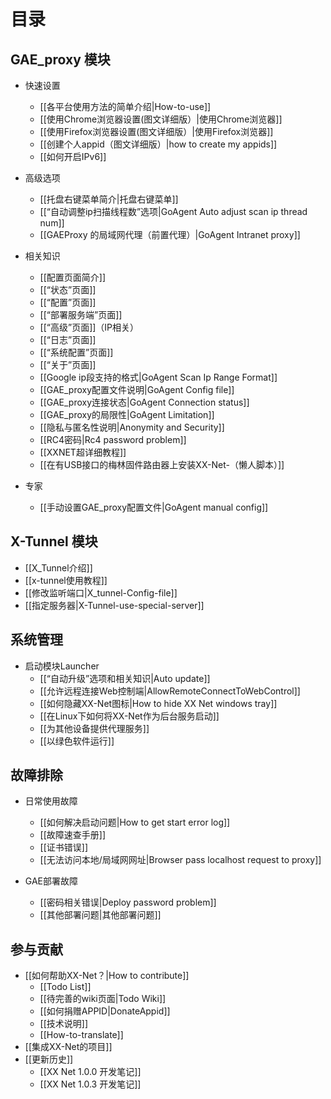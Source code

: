 # 目录
## GAE_proxy 模块
- 快速设置
    - [[各平台使用方法的简单介绍|How-to-use]]<br>
    - [[使用Chrome浏览器设置(图文详细版）|使用Chrome浏览器]]<br>
    - [[使用Firefox浏览器设置(图文详细版）|使用Firefox浏览器]]<br>
    - [[创建个人appid（图文详细版）|how to create my appids]]<br>
    - [[如何开启IPv6]]<br>

- 高级选项
    - [[托盘右键菜单简介|托盘右键菜单]]<br>
    - [[“自动调整ip扫描线程数”选项|GoAgent Auto adjust scan ip thread num]]<br>
    - [[GAEProxy 的局域网代理（前置代理）|GoAgent Intranet proxy]]<br>


- 相关知识
    - [[配置页面简介]]<br>
    - [[“状态”页面]]<br>
    - [[“配置”页面]]<br>
    - [[“部署服务端”页面]]<br>
    - [[“高级”页面]]（IP相关）<br>
    - [[“日志”页面]]<br>
    - [[“系统配置”页面]]<br>
    - [[“关于”页面]]<br>
    - [[Google ip段支持的格式|GoAgent Scan Ip Range Format]]<br>
    - [[GAE_proxy配置文件说明|GoAgent Config file]]<br>
    - [[GAE_proxy连接状态|GoAgent Connection status]]<br>
    - [[GAE_proxy的局限性|GoAgent Limitation]]<br>
    - [[隐私与匿名性说明|Anonymity and Security]]<br>
    - [[RC4密码|Rc4 password problem]]<br>
    - [[XXNET超详细教程]]<br>
    - [[在有USB接口的梅林固件路由器上安装XX-Net-（懒人脚本）]]<br>
- 专家
    - [[手动设置GAE_proxy配置文件|GoAgent manual config]]<br>



## X-Tunnel 模块
   - [[X_Tunnel介绍]]
   - [[x-tunnel使用教程]]   
   - [[修改监听端口|X_tunnel-Config-file]]
   - [[指定服务器|X-Tunnel-use-special-server]]


## 系统管理
   - 启动模块Launcher
       - [[“自动升级”选项和相关知识|Auto update]]<br>
       - [[允许远程连接Web控制端|AllowRemoteConnectToWebControl]]<br>
       - [[如何隐藏XX-Net图标|How to hide XX Net windows tray]]<br>
       - [[在Linux下如何将XX-Net作为后台服务启动]]<br>
       - [[为其他设备提供代理服务]]<br>
       - [[以绿色软件运行]]<br>

 
## 故障排除
- 日常使用故障
    - [[如何解决启动问题|How to get start error log]]<br>
    - [[故障速查手册]]<br>
    - [[证书错误]]<br>
    - [[无法访问本地/局域网网址|Browser pass localhost request to proxy]]<br>

- GAE部署故障
    - [[密码相关错误|Deploy password problem]]<br>
    - [[其他部署问题|其他部署问题]]<br>

## 参与贡献
- [[如何帮助XX-Net？|How to contribute]]<br>
    - [[Todo List]]<br>
    - [[待完善的wiki页面|Todo Wiki]]<br>
    - [[如何捐赠APPID|DonateAppid]]<br>
    - [[技术说明]]<br>
    - [[How-to-translate]]<br>
- [[集成XX-Net的项目]]<br>
- [[更新历史]]<br>
    - [[XX Net 1.0.0 开发笔记]]<br>
    - [[XX Net 1.0.3 开发笔记]]<br>